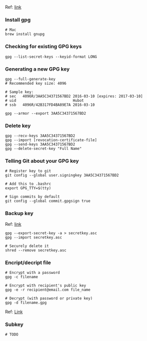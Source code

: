 Ref: [link](https://help.github.com/articles/signing-commits-with-gpg/)

### Install gpg
```shell
# Mac
brew install gnupg
```

### Checking for existing GPG keys
```shell
gpg --list-secret-keys --keyid-format LONG
```

### Generating a new GPG key
```shell
gpg --full-generate-key
# Recommended key size: 4096

# Sample key:
# sec   4096R/3AA5C34371567BD2 2016-03-10 [expires: 2017-03-10]
# uid                          Hubot
# ssb   4096R/42B317FD4BA89E7A 2016-03-10

gpg --armor --export 3AA5C34371567BD2
```

### Delete key
```shell
gpg --recv-keys 3AA5C34371567BD2
gpg --import [revocation-certificate-file]
gpg --send-keys 3AA5C34371567BD2
gpg --delete-secret-key "Full Name"
```

### Telling Git about your GPG key
```shell
# Register key to git
git config --global user.signingkey 3AA5C34371567BD2

# Add this to .bashrc
export GPG_TTY=$(tty)

# Sign commits by default
git config --global commit.gpgsign true
```

### Backup key
Ref: [link](https://askubuntu.com/questions/32438/how-to-share-one-pgp-key-on-multiple-machines)
```shell
gpg --export-secret-key -a > secretkey.asc
gpg --import secretkey.asc

# Securely delete it
shred --remove secretkey.asc
```

### Encript/decript file
```shell
# Encrypt with a password
gpg -c filename

# Encrypt with recipient's public key
gpg -e -r recipient@email.com file_name

# Decrypt (with password or private key)
gpg -d filename.gpg
```

Ref: [Link](https://wiki.debian.org/Subkeys?action=show&redirect=subkeys)
### Subkey
```shell
# TODO
```
